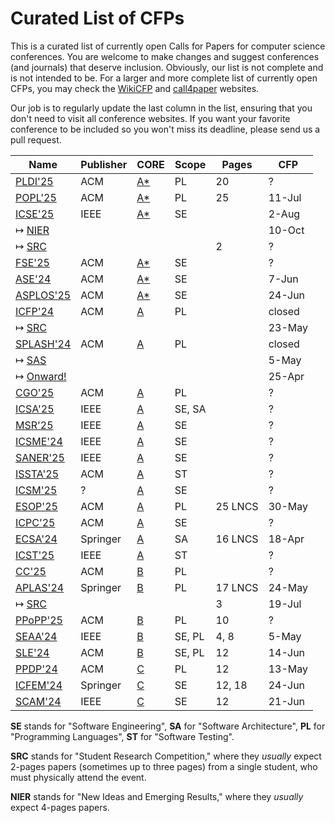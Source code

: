 # Curated List of CFPs

This is a curated list of currently open Calls for Papers for computer
science conferences. You are welcome to make changes and suggest conferences
(and journals) that deserve inclusion. Obviously, our list is not complete
and is not intended to be. For a larger and more complete list of
currently open CFPs,
you may check the [WikiCFP](http://www.wikicfp.com/cfp/) and
[call4paper](https://www.call4paper.com/) websites.

Our job is to regularly update the last column in the list, ensuring that
you don't need to visit all conference websites. If you want your favorite
conference to be included so you won't miss its deadline,
please send us a pull request.

| Name | Publisher | CORE | Scope | Pages | CFP |
| --- | --- | --- | --- | --- | --- |
| [PLDI'25](https://conf.researchr.org/series/pldi) | ACM | [A*](https://portal.core.edu.au/conf-ranks/84/) | PL | 20 | ? |
| [POPL'25](https://conf.researchr.org/home/POPL-2025) | ACM | [A*](https://portal.core.edu.au/conf-ranks/82/) | PL | 25 | 11-Jul |
| [ICSE'25](https://conf.researchr.org/home/icse-2025) | IEEE | [A*](https://portal.core.edu.au/conf-ranks/1209/) | SE | | 2-Aug |
| ↦ [NIER](https://conf.researchr.org/track/icse-2025/icse-2025-nier) | | | | | 10-Oct |
| ↦ [SRC](https://conf.researchr.org/track/icse-2025/icse-2025-SRC) | | | | 2 | ? |
| [FSE'25](https://conf.researchr.org/home/fse-2025) | ACM | [A*](https://portal.core.edu.au/conf-ranks/52/) | SE | | ? |
| [ASE'24](https://conf.researchr.org/home/ase-2024) | ACM | [A*](https://portal.core.edu.au/conf-ranks/279/) | SE | | 7-Jun |
| [ASPLOS'25](https://www.asplos-conference.org/asplos-2025-call-for-papers/) | ACM | [A*](https://portal.core.edu.au/conf-ranks/147/) | SE | | 24-Jun |
| [ICFP'24](https://icfp24.sigplan.org/) | ACM | [A](https://portal.core.edu.au/conf-ranks/1037/) | PL | | closed |
| ↦ [SRC](https://icfp24.sigplan.org/track/icfp-2024-student-research-competition) | | | | | 23-May |
| [SPLASH'24](https://2024.splashcon.org/) | ACM | [A](https://portal.core.edu.au/conf-ranks/18/) | PL | | closed |
| ↦ [SAS](https://2024.splashcon.org/home/sas-2024) | | | | | 5-May |
| ↦ [Onward!](https://2024.splashcon.org/track/splash-2024-Onward-Essays) | | | | | 25-Apr |
| [CGO'25](https://conf.researchr.org/series/cgo) | ACM | [A](https://portal.core.edu.au/conf-ranks/1362/) | PL | | ? |
| [ICSA'25](https://conf.researchr.org/home/icsa-2024) | IEEE | [A](https://portal.core.edu.au/conf-ranks/791/) | SE, SA | | ? |
| [MSR'25](https://www.msrconf.org/) | IEEE | [A](https://portal.core.edu.au/conf-ranks/711/) | SE | | ? |
| [ICSME'24](https://conf.researchr.org/home/icsme-2024) | IEEE | [A](https://portal.core.edu.au/conf-ranks/676/) | SE | | ? |
| [SANER'25](https://conf.researchr.org/series/saner) | IEEE | [A](https://portal.core.edu.au/conf-ranks/2280/) | SE | | ? |
| [ISSTA'25](https://conf.researchr.org/home/issta-2025) | ACM | [A](https://portal.core.edu.au/conf-ranks/1412/) | ST | | ? |
| [ICSM'25](https://waset.org/software-maintenance-conference-in-july-2024-in-london) | ? | [A](https://portal.core.edu.au/conf-ranks/676/) | SE | | ? |
| [ESOP'25](https://etaps.org/2025/conferences/esop/) | ACM | [A](https://portal.core.edu.au/conf-ranks/514/) | PL | 25 LNCS | 30-May |
| [ICPC'25](https://conf.researchr.org/home/icpc-2024) | ACM | [A](https://portal.core.edu.au/conf-ranks/1181/) | SE | | ? |
| [ECSA'24](https://conf.researchr.org/home/ecsa-2024) | Springer | [A](https://portal.core.edu.au/conf-ranks/2165/) | SA | 16 LNCS | 18-Apr |
| [ICST'25](https://conf.researchr.org/series/icst) | IEEE | [A](https://portal.core.edu.au/conf-ranks/1221/) | ST | | ? |
| [CC'25](https://conf.researchr.org/series/CC) | ACM | [B](https://portal.core.edu.au/conf-ranks/936/) | PL | | ? |
| [APLAS'24](https://conf.researchr.org/home/aplas-2024/) | Springer | [B](https://portal.core.edu.au/conf-ranks/171/) | PL | 17 LNCS | 24-May |
| ↦ [SRC](https://conf.researchr.org/track/aplas-2024/src-and-posters) | | | | 3 | 19-Jul |
| [PPoPP'25](https://conf.researchr.org/home/ppopp-2024) | ACM | [B](https://portal.core.edu.au/conf-ranks/1691/) | PL | 10 | ? |
| [SEAA'24](https://dsd-seaa.com/seaa2024/) | IEEE | [B](https://portal.core.edu.au/conf-ranks/464/) | SE, PL | 4, 8 | 5-May |
| [SLE'24](http://www.sleconf.org/2024/) | ACM | [B](https://portal.core.edu.au/conf-ranks/1215/) | SE, PL | 12 | 14-Jun |
| [PPDP'24](https://ppdp2024.github.io/) | ACM | [C](https://portal.core.edu.au/conf-ranks/1176/) | PL | 12 | 13-May |
| [ICFEM'24](https://icfem2024.info/) | Springer | [C](https://portal.core.edu.au/conf-ranks/1031/) | SE | 12, 18 | 24-Jun |
| [SCAM'24](https://conf.researchr.org/home/scam-2024) | IEEE | [C](https://portal.core.edu.au/conf-ranks/718/) | SE | 12 | 21-Jun |

**SE** stands for "Software Engineering",
**SA** for "Software Architecture",
**PL** for "Programming Languages",
**ST** for "Software Testing".

**SRC** stands for "Student Research Competition," where they _usually_ expect
2-pages papers (sometimes up to three pages)
from a single student, who must physically attend the event.

**NIER** stands for "New Ideas and Emerging Results," where
they _usually_ expect 4-pages papers.
